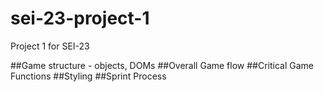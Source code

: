 # sei-23-project-1
Project 1 for SEI-23

##Game structure - objects, DOMs
##Overall Game flow
##Critical Game Functions
##Styling
##Sprint Process
